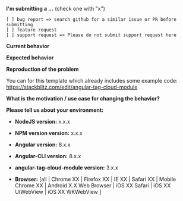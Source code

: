 **I'm submitting a ...**  (check one with "x")
```
[ ] bug report => search github for a similar issue or PR before submitting
[ ] feature request
[ ] support request => Please do not submit support request here
```

**Current behavior**
<!-- Describe how the bug manifests. -->

**Expected behavior**
<!-- Describe what the behavior would be without the bug. -->

**Reproduction of the problem**
<!-- If the current behavior is a bug or you can illustrate your feature request better with an example, please provide the steps to reproduce and if possible a minimal demo of the problem via https://stackblitz.com or similar. -->
You can for this template which already includes some example code: https://stackblitz.com/edit/angular-tag-cloud-module

 **What is the motivation / use case for changing the behavior?**
<!-- Describe the motivation or the concrete use case -->

 **Please tell us about your environment:**	
<!-- Operating system, IDE, package manager, HTTP server, ... -->

 * **NodeJS version:** x.x.x
<!-- Check whether this is still an issue in the most recent NodeJS version -->

 * **NPM version version:** x.x.x
<!-- Check whether this is still an issue in the most recent NPM version -->

 * **Angular version:** 8.x.x
<!-- Check whether this is still an issue in the most recent Angular version -->

 * **Angular-CLI version:** 8.x.x
<!-- Check whether this is still an issue in the most recent Angular-CLI version -->

 * **angular-tag-cloud-module version:** 3.x.x
<!-- Check whether this is still an issue in the most recent angular-tag-cloud-module version -->

 * **Browser:** [all | Chrome XX | Firefox XX | IE XX | Safari XX | Mobile Chrome XX | Android X.X Web Browser | iOS XX Safari | iOS XX UIWebView | iOS XX WKWebView ]
<!-- All browsers where this could be reproduced -->
